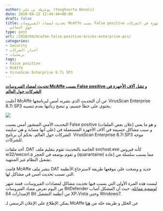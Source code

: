 ```yaml
---
author: يوغرطة بن علي (Youghourta Benali)
date: 2010-04-22 12:44:44+00:00
draft: false
title: تحديث لمضاد الفيروسات McAffe يسبب False positive و تشل آلاف الأجهزة في الشركات
  حول العالم
type: post
url: /2010/04/mcafee-false-positive-bricks-enterprise-pcs/
categories:
- Security
- أخبار الشركات
- برمجيات
tags:
- False positive
- McAffe
- VirusScan Enterprise 8.7i SP3
---
```


[**تحديث لمضاد الفيروسات McAffe يسبب False positive و تشل آلاف الأجهزة في الشركات حول العالم**](https://www.it-scoop.com/2010/04/McAfee-false-positive-bricks-enterprise-PCs)


أعلنت McAffe عن أن التحديث الذي نشرته أمس لبرنامجها VirusScan Enterprise 8.7i SP3 يحتوي على خطأ جسيم، و تنصح زبائنها بعدم تنصيبه.

[![](https://www.it-scoop.com/wp-content/uploads/2010/04/McAfeeVirusScanEnterprise.jpg)
](https://www.it-scoop.com/2010/04/McAfee-false-positive-bricks-enterprise-PCs)

التحديث الأمني المنشور أمس يسبب False positive (و هو ما يعني إعلان بعض الملفات على أنها مصابة و هي سليمة) و سبب مشاكل جسيمة في آلاف الأجهزة المستعملة في الشركات حول العالم، بحكم أن برنامج  VirusScan Enterprise 8.7i SP3 موجه للشركات.

أحد ملفات .DAT الخاصة بالتحديث تقوم بتعليم ملف svchost.exe كأنه فيروس w32/wecorl.a و تقوم بوضعه في الحجر (quarantaine) مما يسبب سلسلة من إعادة تشغيل النظام غير المنتهية.

قامت McAffe بنشر ملف DAT جديد و وضحت على موقعها طريقة لاسترجاع الأنظمة التي تسبب تحديث أمس في مشاكل لها.

ليست هذه المرة الأولى التي يسبب فيها تحديث مشاكل لمضادات الفيروسات، فمنذ شهر من اليوم تعرض مضاد الفيروسات BitDefender [لوضعية مماثلة](https://www.it-scoop.com/2010/03/bitdefender-%d8%aa%d9%86%d8%b4%d8%b1-%d8%aa%d8%b1%d9%82%d9%8a%d8%b9%d8%a7%d8%aa-%d9%84%d8%aa%d8%b5%d8%ad%d9%8a%d8%ad-%d8%b9%d9%84%d8%a9-bitdefender-epic-fail-of-2010-%d8%a7%d9%84%d8%aa%d9%8a-%d8%b3/)، حيث أن المشكل أصاب الإصدارات 64 Bit من أنظمة التشغيل XP،Vista وحتى Windows7.

يمكن الإطلاع على الإعلان الرسمي لـ McAffe عن الخلل و طريقة حله من [هنا](https://kc.mcafee.com/corporate/index?page=content&id=KB68780)
